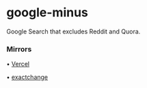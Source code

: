 # google-minus
Google Search that excludes Reddit and Quora.

### Mirrors

• [Vercel](https://google-minus.vercel.app)

• [exactchange](https://exactchange.network/google)

